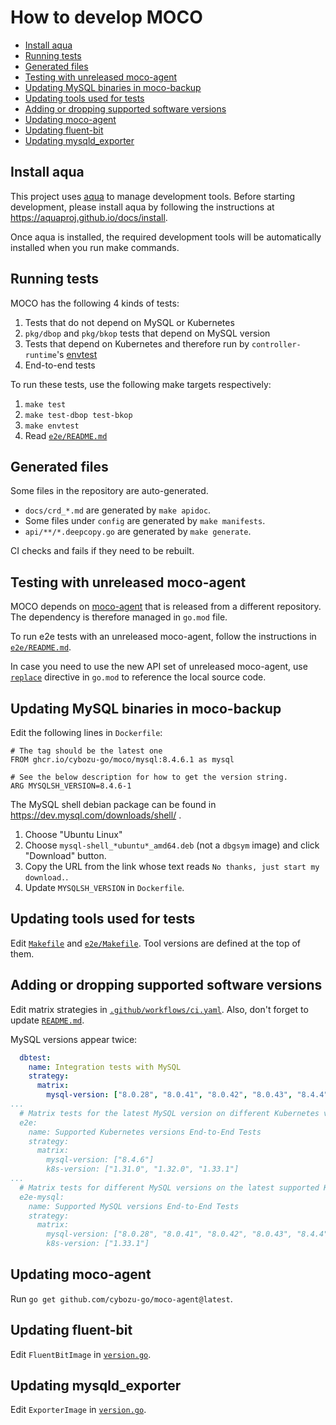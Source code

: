 # How to develop MOCO

- [Install aqua](#install-aqua)
- [Running tests](#running-tests)
- [Generated files](#generated-files)
- [Testing with unreleased moco-agent](#testing-with-unreleased-moco-agent)
- [Updating MySQL binaries in moco-backup](#updating-mysql-binaries-in-moco-backup)
- [Updating tools used for tests](#updating-tools-used-for-tests)
- [Adding or dropping supported software versions](#adding-or-dropping-supported-software-versions)
- [Updating moco-agent](#updating-moco-agent)
- [Updating fluent-bit](#updating-fluent-bit)
- [Updating mysqld\_exporter](#updating-mysqld_exporter)

## Install aqua

This project uses [aqua](https://aquaproj.github.io/) to manage development tools. Before starting development, please install aqua by following the instructions at https://aquaproj.github.io/docs/install.

Once aqua is installed, the required development tools will be automatically installed when you run make commands.

## Running tests

MOCO has the following 4 kinds of tests:

1. Tests that do not depend on MySQL or Kubernetes
2. `pkg/dbop` and `pkg/bkop` tests that depend on MySQL version
3. Tests that depend on Kubernetes and therefore run by `controller-runtime`'s [envtest][envtest]
4. End-to-end tests

To run these tests, use the following make targets respectively:

1. `make test`
2. `make test-dbop test-bkop`
3. `make envtest`
4. Read [`e2e/README.md`](e2e/README.md)

## Generated files

Some files in the repository are auto-generated.

- `docs/crd_*.md` are generated by `make apidoc`.
- Some files under `config` are generated by `make manifests`.
- `api/**/*.deepcopy.go` are generated by `make generate`.

CI checks and fails if they need to be rebuilt.

## Testing with unreleased moco-agent

MOCO depends on [moco-agent][] that is released from a different repository.
The dependency is therefore managed in `go.mod` file.

To run e2e tests with an unreleased moco-agent, follow the instructions in
[`e2e/README.md`](e2e/README.md).

In case you need to use the new API set of unreleased moco-agent, use
[`replace`](https://golang.org/ref/mod#go-mod-file-replace) directive in `go.mod`
to reference the local source code.

## Updating MySQL binaries in moco-backup

Edit the following lines in `Dockerfile`:

```
# The tag should be the latest one
FROM ghcr.io/cybozu-go/moco/mysql:8.4.6.1 as mysql

# See the below description for how to get the version string.
ARG MYSQLSH_VERSION=8.4.6-1
```

The MySQL shell debian package can be found in https://dev.mysql.com/downloads/shell/ .

1. Choose "Ubuntu Linux"
2. Choose `mysql-shell_*ubuntu*_amd64.deb` (not a `dbgsym` image) and click "Download" button.
3. Copy the URL from the link whose text reads `No thanks, just start my download.`.
4. Update `MYSQLSH_VERSION` in `Dockerfile`.

## Updating tools used for tests

Edit [`Makefile`](Makefile) and [`e2e/Makefile`](e2e/Makefile).
Tool versions are defined at the top of them.

## Adding or dropping supported software versions

Edit matrix strategies in [`.github/workflows/ci.yaml`](.github/workflows/ci.yaml).
Also, don't forget to update [`README.md`](README.md).

MySQL versions appear twice:

```yaml
  dbtest:
    name: Integration tests with MySQL
    strategy:
      matrix:
        mysql-version: ["8.0.28", "8.0.41", "8.0.42", "8.0.43", "8.4.4", "8.4.6"]
...
  # Matrix tests for the latest MySQL version on different Kubernetes versions.
  e2e:
    name: Supported Kubernetes versions End-to-End Tests
    strategy:
      matrix:
        mysql-version: ["8.4.6"]
        k8s-version: ["1.31.0", "1.32.0", "1.33.1"]
...
  # Matrix tests for different MySQL versions on the latest supported Kubernetes version.
  e2e-mysql:
    name: Supported MySQL versions End-to-End Tests
    strategy:
      matrix:
        mysql-version: ["8.0.28", "8.0.41", "8.0.42", "8.0.43", "8.4.4", "8.4.6"]
        k8s-version: ["1.33.1"]
```

## Updating moco-agent

Run `go get github.com/cybozu-go/moco-agent@latest`.

## Updating fluent-bit

Edit `FluentBitImage` in [`version.go`](version.go).

## Updating mysqld_exporter

Edit `ExporterImage` in [`version.go`](version.go).

[moco-agent]: https://github.com/cybozu-go/moco-agent
[envtest]: https://pkg.go.dev/sigs.k8s.io/controller-runtime/pkg/envtest
